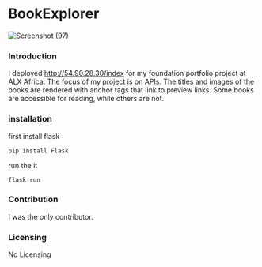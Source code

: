 # BookExplorer
![Screenshot (97)](https://github.com/saaid323/BookExplorer/assets/69105920/7304b914-08be-4d97-ad13-c601115634cf)

### Introduction
I deployed http://54.90.28.30/index for my foundation portfolio project at ALX Africa. The focus of my project is on APIs. The titles and images of the books are rendered with anchor tags that link to preview links. Some books are accessible for reading, while others are not.
### installation
first install flask

`pip install Flask`

 run the it

`flask run`
### Contribution
I was the only contributor.
### Licensing
No Licensing

